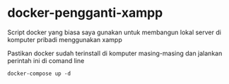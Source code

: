 # docker-pengganti-xampp
Script docker yang biasa saya gunakan untuk membangun lokal server di komputer pribadi menggunakan xampp

Pastikan docker sudah terinstall di komputer masing-masing dan jalankan perintah ini di comand line

```
docker-compose up -d
```

